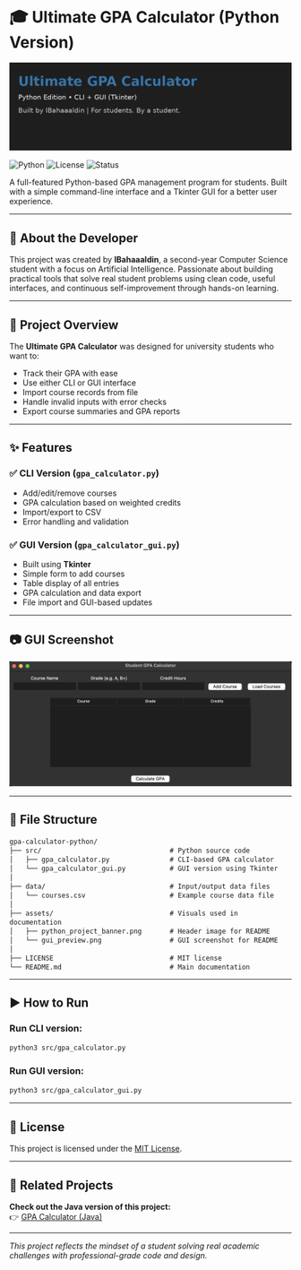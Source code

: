 # 🎓 Ultimate GPA Calculator (Python Version)

![Python GPA Calculator Banner](assets/python_project_banner.png)

![Python](https://img.shields.io/badge/Language-Python-blue)
![License](https://img.shields.io/badge/License-MIT-green)
![Status](https://img.shields.io/badge/Version-1.0-brightgreen)

A full-featured Python-based GPA management program for students. Built with a simple command-line interface and a Tkinter GUI for a better user experience.

---

## 👤 About the Developer

This project was created by **IBahaaaldin**, a second-year Computer Science student with a focus on Artificial Intelligence. Passionate about building practical tools that solve real student problems using clean code, useful interfaces, and continuous self-improvement through hands-on learning.

---

## 🧠 Project Overview

The **Ultimate GPA Calculator** was designed for university students who want to:

- Track their GPA with ease
- Use either CLI or GUI interface
- Import course records from file
- Handle invalid inputs with error checks
- Export course summaries and GPA reports

---

## ✨ Features

### ✅ CLI Version (`gpa_calculator.py`)
- Add/edit/remove courses
- GPA calculation based on weighted credits
- Import/export to CSV
- Error handling and validation

### ✅ GUI Version (`gpa_calculator_gui.py`)
- Built using **Tkinter**
- Simple form to add courses
- Table display of all entries
- GPA calculation and data export
- File import and GUI-based updates

---

## 📷 GUI Screenshot

![GUI Preview](assets/gui_preview.png)

---

## 📂 File Structure

```
gpa-calculator-python/
├── src/                                # Python source code
│   ├── gpa_calculator.py               # CLI-based GPA calculator
│   └── gpa_calculator_gui.py           # GUI version using Tkinter
│
├── data/                               # Input/output data files
│   └── courses.csv                     # Example course data file
│
├── assets/                             # Visuals used in documentation
│   ├── python_project_banner.png       # Header image for README
│   └── gui_preview.png                 # GUI screenshot for README
│
├── LICENSE                             # MIT license
└── README.md                           # Main documentation
```

---

## ▶️ How to Run

### Run CLI version:
```bash
python3 src/gpa_calculator.py
```

### Run GUI version:
```bash
python3 src/gpa_calculator_gui.py
```

---

## 📄 License

This project is licensed under the [MIT License](LICENSE).

---

## 🔁 Related Projects

**Check out the Java version of this project:**  
👉 [GPA Calculator (Java)](https://github.com/IBahaaaldin/gpa-calculator-java)

---

_This project reflects the mindset of a student solving real academic challenges with professional-grade code and design._
